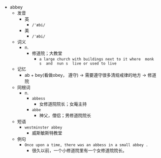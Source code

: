 - abbey
  - 发音
    - 英
      - `/'æbi/`
    - 美
      - `/'æbi/`
  - 词义
    - n.
      - 修道院；大教堂
        - `a large church with buildings next to it where  monk s  and  nun s  live or used to live`
  - 记忆
    - ab + bey(看做obey， 遵守) → 需要遵守很多清规戒律的地方 → 修道院
  - 同根词
    - n.
      - `abbess`
        - 女修道院院长；女庵主持
      - `abbe`
        - 神父，僧侣；男修道院院长
  - 短语
    - `westminster abbey`
      - 威斯敏斯特教堂 
  - 例句
    - `Once upon a time, there was an abbess in a small abbey .`
      - 很久以前，一个小修道院里有一个女修道院院长。

